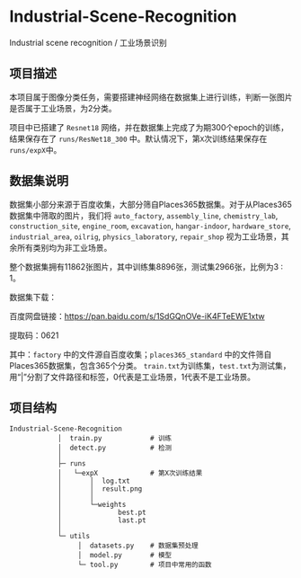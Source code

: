 # Industrial-Scene-Recognition
Industrial scene recognition / 工业场景识别



## 项目描述

本项目属于图像分类任务，需要搭建神经网络在数据集上进行训练，判断一张图片是否属于工业场景，为2分类。

项目中已搭建了 `Resnet18` 网络，并在数据集上完成了为期300个epoch的训练，结果保存在了 `runs/ResNet18_300` 中。默认情况下，第`X`次训练结果保存在`runs/expX`中。



## 数据集说明

数据集小部分来源于百度收集，大部分筛自Places365数据集。对于从Places365数据集中筛取的图片，我们将 `auto_factory`, `assembly_line`, `chemistry_lab`, `construction_site`, `engine_room`, `excavation`, `hangar-indoor`, `hardware_store`, `industrial_area`,  `oilrig`, `physics_laboratory`, `repair_shop` 视为工业场景，其余所有类别均为非工业场景。

整个数据集拥有11862张图片，其中训练集8896张，测试集2966张，比例为3 : 1。



数据集下载：

百度网盘链接：https://pan.baidu.com/s/1SdGQnOVe-iK4FTeEWE1xtw

提取码：0621



其中：`factory` 中的文件源自百度收集；`places365_standard` 中的文件筛自Places365数据集，包含365个分类。
`train.txt`为训练集，`test.txt`为测试集，用“|”分割了文件路径和标签，0代表是工业场景，1代表不是工业场景。



## 项目结构

```shell
Industrial-Scene-Recognition
            │  train.py            # 训练
            │  detect.py           # 检测
            │
            ├─ runs
            │   └─expX             # 第X次训练结果
            │       │  log.txt
            │       │  result.png
            │       │
            │       └─weights
            │              best.pt
            │              last.pt
            │
            └─ utils
                 │  datasets.py    # 数据集预处理
                 │  model.py       # 模型
                 └─ tool.py        # 项目中常用的函数
```

